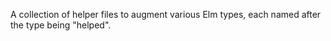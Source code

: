 A collection of helper files to augment various Elm types, each named after the type being "helped".
